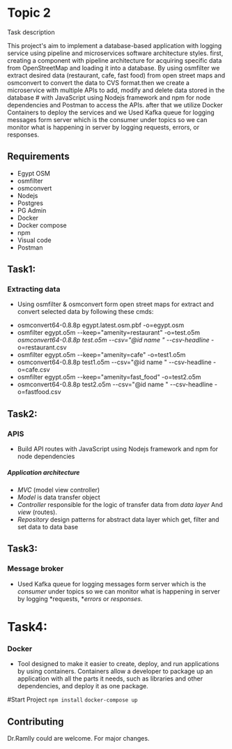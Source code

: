 # Topic 2 

Task description 

This project's aim to implement a database-based application with logging service using pipeline and microservices software architecture styles. first, creating a component with pipeline architecture for acquiring specific data from OpenStreetMap and loading it into a database. By using osmfilter we extract desired data (restaurant, cafe, fast food) from open street maps and osmconvert to convert the data to CVS format.then we create a microservice with multiple APIs to add, modify and delete data stored in the database # with JavaScript using Nodejs framework and npm for node dependencies and Postman to access the APIs. after that we utilize Docker Containers to deploy the services and we Used Kafka queue for logging messages form server which is the consumer under topics so we can monitor what is happening in server by logging requests, errors, or responses.
## Requirements

* Egypt OSM
* osmfilter
* osmconvert 
* Nodejs 
* Postgres 
* PG Admin
* Docker 
* Docker compose 
* npm
* Visual code 
* Postman 
 
## Task1: 
### Extracting data
- Using osmfilter & osmconvert form open street maps for extract and convert selected data by following these cmds: 
   

* osmconvert64-0.8.8p egypt.latest.osm.pbf -o=egypt.osm
* osmfilter egypt.o5m --keep="amenity=restaurant" -o=test.o5m *osmconvert64-0.8.8p test.o5m --csv="@id name " --csv-headline -* o=restaurant.csv
* osmfilter egypt.o5m --keep="amenity=cafe" -o=test1.o5m
* osmconvert64-0.8.8p test1.o5m --csv="@id name " --csv-headline -o=cafe.csv
* osmfilter egypt.o5m --keep="amenity=fast_food" -o=test2.o5m
* osmconvert64-0.8.8p test2.o5m --csv="@id name " --csv-headline -o=fastfood.csv

## Task2: 
### APIS
- Build API routes with JavaScript using Nodejs framework and npm for node dependencies
##### Application architecture 
- *MVC* (model view controller) 
- *Model* is data transfer object 
- *Controller* responsible for the logic of transfer data from *data layer* And *view* (routes).
- *Repository* design patterns for abstract data layer which get, filter and set data to data base
 
## Task3: 
### Message broker
- Used Kafka queue for logging messages form server which is the *consumer* under topics so we can monitor what is happening in server by logging *requests, **errors* or *responses*.

# Task4: 
### Docker

- Tool designed to make it easier to create, deploy, and run applications by using containers. Containers allow a developer to package up an application with all the parts it needs, such as libraries and other dependencies, and deploy it as one package.

#Start Project 
`npm install`
`docker-compose up`

## Contributing
Dr.Ramlly could are welcome. For major changes.